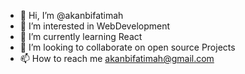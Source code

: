 - 👋 Hi, I’m @akanbifatimah
- 👀 I’m interested in WebDevelopment
- 🌱 I’m currently learning React
- 💞️ I’m looking to collaborate on open source Projects
- 📫 How to reach me akanbifatimah@gmail.com

<!---
akanbifatimah/akanbifatimah is a ✨ special ✨ repository because its `README.md` (this file) appears on your GitHub profile.
You can click the Preview link to take a look at your changes.
--->
